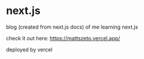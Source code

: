 # next.js
blog (created from next.js docs) of me learning next.js 

check it out here: https://mattszeto.vercel.app/

deployed by vercel
